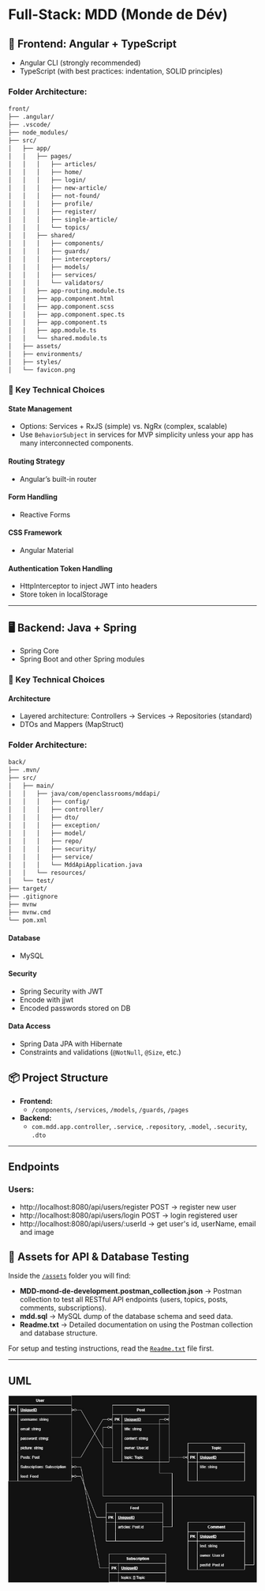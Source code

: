 # Full-Stack: MDD (Monde de Dév)

## 🔧 Frontend: Angular + TypeScript

- Angular CLI (strongly recommended)
- TypeScript (with best practices: indentation, SOLID principles)

### Folder Architecture:

```
front/
├── .angular/
├── .vscode/
├── node_modules/
├── src/
│   ├── app/
│   │   ├── pages/
│   │   │   ├── articles/
│   │   │   ├── home/
│   │   │   ├── login/
│   │   │   ├── new-article/
│   │   │   ├── not-found/
│   │   │   ├── profile/
│   │   │   ├── register/
│   │   │   ├── single-article/
│   │   │   └── topics/
│   │   ├── shared/
│   │   │   ├── components/
│   │   │   ├── guards/
│   │   │   ├── interceptors/
│   │   │   ├── models/
│   │   │   ├── services/
│   │   │   └── validators/
│   │   ├── app-routing.module.ts
│   │   ├── app.component.html
│   │   ├── app.component.scss
│   │   ├── app.component.spec.ts
│   │   ├── app.component.ts
│   │   ├── app.module.ts
│   │   └── shared.module.ts
│   ├── assets/
│   ├── environments/
│   ├── styles/
│   └── favicon.png
```

### 📌 Key Technical Choices

#### State Management

- Options: Services + RxJS (simple) vs. NgRx (complex, scalable)
- Use `BehaviorSubject` in services for MVP simplicity unless your app has many interconnected components.

#### Routing Strategy

- Angular’s built-in router

#### Form Handling

- Reactive Forms

#### CSS Framework

- Angular Material

#### Authentication Token Handling

- HttpInterceptor to inject JWT into headers
- Store token in localStorage

---

## 🖥️ Backend: Java + Spring

- Spring Core
- Spring Boot and other Spring modules

### 📌 Key Technical Choices

#### Architecture

- Layered architecture: Controllers → Services → Repositories (standard)
- DTOs and Mappers (MapStruct)

### Folder Architecture:

```
back/
├── .mvn/
├── src/
│   ├── main/
│   │   ├── java/com/openclassrooms/mddapi/
│   │   │   ├── config/
│   │   │   ├── controller/
│   │   │   ├── dto/
│   │   │   ├── exception/
│   │   │   ├── model/
│   │   │   ├── repo/
│   │   │   ├── security/
│   │   │   ├── service/
│   │   │   └── MddApiApplication.java
│   │   └── resources/
│   └── test/
├── target/
├── .gitignore
├── mvnw
├── mvnw.cmd
└── pom.xml
```

#### Database

- MySQL

#### Security

- Spring Security with JWT
- Encode with jjwt
- Encoded passwords stored on DB

#### Data Access

- Spring Data JPA with Hibernate
- Constraints and validations (`@NotNull`, `@Size`, etc.)

## 📦 Project Structure

- **Frontend:**
  - `/components`, `/services`, `/models`, `/guards`, `/pages`
- **Backend:**
  - `com.mdd.app.controller`, `.service`, `.repository`, `.model`, `.security`, `.dto`

---

## Endpoints

### Users:

- http://localhost:8080/api/users/register POST -> register new user
- http://localhost:8080/api/users/login POST -> login registered user
- http://localhost:8080/api/users/:userId -> get user's id, userName, email and image

## 📂 Assets for API & Database Testing

Inside the [`/assets`](./assets) folder you will find:

- **MDD-mond-de-development.postman_collection.json** → Postman collection to test all RESTful API endpoints (users, topics, posts, comments, subscriptions).
- **mdd.sql** → MySQL dump of the database schema and seed data.
- **Readme.txt** → Detailed documentation on using the Postman collection and database structure.

For setup and testing instructions, read the [`Readme.txt`](./assets/Readme.txt) file first.

---

## UML

![MDD diagram](/Monde-de-Dev-diagram.jpg)
